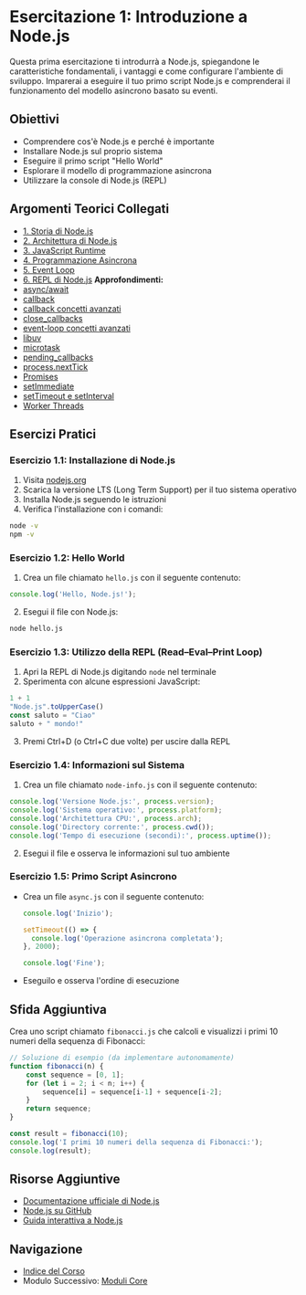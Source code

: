 # Esercitazione 1: Introduzione a Node.js

Questa prima esercitazione ti introdurrà a Node.js, spiegandone le caratteristiche fondamentali, i vantaggi e come configurare l'ambiente di sviluppo. Imparerai a eseguire il tuo primo script Node.js e comprenderai il funzionamento del modello asincrono basato su eventi.

## Obiettivi

- Comprendere cos'è Node.js e perché è importante
- Installare Node.js sul proprio sistema
- Eseguire il primo script "Hello World"
- Esplorare il modello di programmazione asincrona
- Utilizzare la console di Node.js (REPL)

## Argomenti Teorici Collegati

- [1. Storia di Node.js](./teoria/01-storia.md)
- [2. Architettura di Node.js](./teoria/02-architettura.md)
- [3. JavaScript Runtime](./teoria/03-javascript-runtime.md)
- [4. Programmazione Asincrona](./teoria/04-programmazione-asincrona.md)
- [5. Event Loop](./teoria/05-event-loop.md)
- [6. REPL di Node.js](./teoria/repl.md)
**Approfondimenti:**
- [async/await](./teoria/async_await.md)
- [callback](./teoria/callback.md)
- [callback concetti avanzati](./teoria/callback_concetti_avanzati.md)
- [close_callbacks](./teoria/close_callbacks.md)
- [event-loop concetti avanzati](./teoria/event-loop_concetti_avanzati.md)
- [libuv](./teoria/libuv.md)
- [microtask](./teoria/microtask.md)
- [pending_callbacks](./teoria/pending_callbacks.md)
- [process.nextTick](./teoria/process.nextTick.md)
- [Promises](./teoria/Promises.md)
- [setImmediate](./teoria/setImmediate.md)
- [setTimeout e setInterval](./teoria/setTimeout_setInterval.md)
- [Worker Threads](./teoria/Worker_Threads.md)

## Esercizi Pratici

### Esercizio 1.1: Installazione di Node.js
1. Visita [nodejs.org](https://nodejs.org/)
2. Scarica la versione LTS (Long Term Support) per il tuo sistema operativo
3. Installa Node.js seguendo le istruzioni
4. Verifica l'installazione con i comandi:

```bash
node -v
npm -v
```

### Esercizio 1.2: Hello World
1. Crea un file chiamato `hello.js` con il seguente contenuto:

```javascript
console.log('Hello, Node.js!');
```

2. Esegui il file con Node.js:

```bash
node hello.js
```

### Esercizio 1.3: Utilizzo della REPL (Read–Eval–Print Loop)
1. Apri la REPL di Node.js digitando `node` nel terminale
2. Sperimenta con alcune espressioni JavaScript:

```javascript
1 + 1
"Node.js".toUpperCase()
const saluto = "Ciao"
saluto + " mondo!"
```

3. Premi Ctrl+D (o Ctrl+C due volte) per uscire dalla REPL

### Esercizio 1.4: Informazioni sul Sistema
1. Crea un file chiamato `node-info.js` con il seguente contenuto:

```javascript
console.log('Versione Node.js:', process.version);
console.log('Sistema operativo:', process.platform);
console.log('Architettura CPU:', process.arch);
console.log('Directory corrente:', process.cwd());
console.log('Tempo di esecuzione (secondi):', process.uptime());
```

2. Esegui il file e osserva le informazioni sul tuo ambiente

### Esercizio 1.5: Primo Script Asincrono
   - Crea un file `async.js` con il seguente contenuto:
     ```javascript
     console.log('Inizio');
     
     setTimeout(() => {
       console.log('Operazione asincrona completata');
     }, 2000);
     
     console.log('Fine');
     ```
   - Eseguilo e osserva l'ordine di esecuzione

## Sfida Aggiuntiva
Crea uno script chiamato `fibonacci.js` che calcoli e visualizzi i primi 10 numeri della sequenza di Fibonacci:

```javascript
// Soluzione di esempio (da implementare autonomamente)
function fibonacci(n) {
    const sequence = [0, 1];
    for (let i = 2; i < n; i++) {
        sequence[i] = sequence[i-1] + sequence[i-2];
    }
    return sequence;
}

const result = fibonacci(10);
console.log('I primi 10 numeri della sequenza di Fibonacci:');
console.log(result);
```


## Risorse Aggiuntive

- [Documentazione ufficiale di Node.js](https://nodejs.org/docs/)
- [Node.js su GitHub](https://github.com/nodejs/node)
- [Guida interattiva a Node.js](https://nodeschool.io/)

## Navigazione

- [Indice del Corso](../README.md)
- Modulo Successivo: [Moduli Core](../02-ModuliCore/README.md)